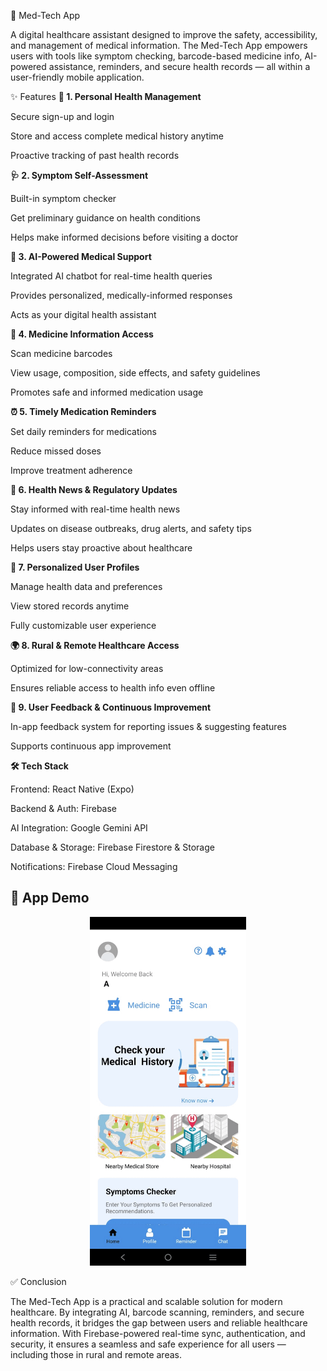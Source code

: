 🏥 Med-Tech App

A digital healthcare assistant designed to improve the safety, accessibility, and management of medical information. The Med-Tech App empowers users with tools like symptom checking, barcode-based medicine info, AI-powered assistance, reminders, and secure health records — all within a user-friendly mobile application.

✨ Features
**🔐 1. Personal Health Management**

Secure sign-up and login

Store and access complete medical history anytime

Proactive tracking of past health records

**🩺 2. Symptom Self-Assessment**

Built-in symptom checker

Get preliminary guidance on health conditions

Helps make informed decisions before visiting a doctor

**🤖 3. AI-Powered Medical Support**

Integrated AI chatbot for real-time health queries

Provides personalized, medically-informed responses

Acts as your digital health assistant

**💊 4. Medicine Information Access**

Scan medicine barcodes

View usage, composition, side effects, and safety guidelines

Promotes safe and informed medication usage

**⏰ 5. Timely Medication Reminders**

Set daily reminders for medications

Reduce missed doses

Improve treatment adherence

**📰 6. Health News & Regulatory Updates**

Stay informed with real-time health news

Updates on disease outbreaks, drug alerts, and safety tips

Helps users stay proactive about healthcare

**👤 7. Personalized User Profiles**

Manage health data and preferences

View stored records anytime

Fully customizable user experience

**🌍 8. Rural & Remote Healthcare Access**

Optimized for low-connectivity areas

Ensures reliable access to health info even offline

**📝 9. User Feedback & Continuous Improvement**

In-app feedback system for reporting issues & suggesting features

Supports continuous app improvement

**🛠️ Tech Stack**

Frontend: React Native (Expo)

Backend & Auth: Firebase

AI Integration: Google Gemini API

Database & Storage: Firebase Firestore & Storage

Notifications: Firebase Cloud Messaging



## 📱 App Demo  

<p align="center">
  <img src="./MEDTECH.gif" width="250" alt="MedTech App Demo"/>
</p>
✅ Conclusion

The Med-Tech App is a practical and scalable solution for modern healthcare.
By integrating AI, barcode scanning, reminders, and secure health records, it bridges the gap between users and reliable healthcare information. With Firebase-powered real-time sync, authentication, and security, it ensures a seamless and safe experience for all users — including those in rural and remote areas.
